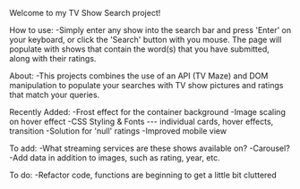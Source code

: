Welcome to my TV Show Search project! 

How to use: 
-Simply enter any show into the search bar and press 'Enter' on your keyboard, or click the 'Search' button with you mouse. The page will populate with shows that contain the word(s) that you have submitted, along with their ratings.

About:
-This projects combines the use of an API (TV Maze) and DOM manipulation to populate your searches with TV show pictures and ratings that match your queries.

Recently Added:
-Frost effect for the container background
-Image scaling on hover effect
-CSS Styling & Fonts --- individual cards, hover effects, transition
-Solution for 'null' ratings
-Improved mobile view

To add:
-What streaming services are these shows available on?
-Carousel?
-Add data in addition to images, such as rating, year, etc.

To do:
-Refactor code, functions are beginning to get a little bit cluttered